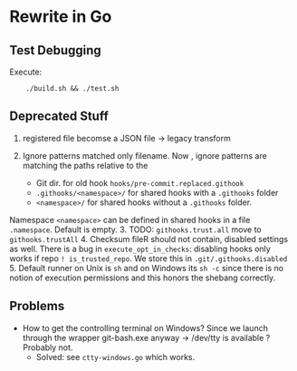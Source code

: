 # Rewrite in Go

## Test Debugging

Execute:

```shell
    ./build.sh && ./test.sh
```

## Deprecated Stuff

1. registered file becomse a JSON file -> legacy transform
2. Ignore patterns matched only filename. Now , ignore patterns are matching the paths relative to the

    - Git dir. for old hook `hooks/pre-commit.replaced.githook`
    - `.githooks/<namespace>/` for shared hooks with a `.githooks` folder
    - `<namespace>/` for shared hooks without a `.githooks` folder.

Namespace `<namespace>` can be defined in shared hooks in a file `.namespace`. Default is empty.
3. TODO: `githooks.trust.all` move to `githooks.trustAll`
4. Checksum fileR should not contain, disabled settings as well. There is a bug in `execute_opt_in_checks`: disabling hooks only works if repo `! is_trusted_repo`.
We store this in `.git/.githooks.disabled`
5. Default runner on Unix is `sh` and on Windows its `sh -c` since
there is no notion of execution permissions and this honors the shebang correctly.

## Problems

- How to get the controlling terminal on Windows? Since we launch through the wrapper git-bash.exe anyway -> /dev/tty is available ? Probably not.
  - Solved: see `ctty-windows.go` which works.